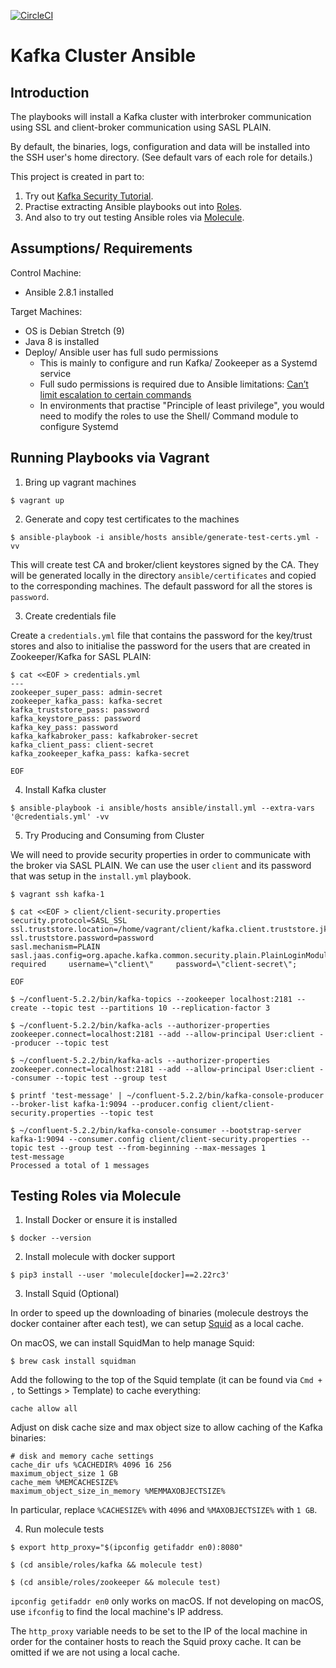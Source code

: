 [![CircleCI](https://circleci.com/gh/adyang/kafka-cluster-ansible.svg?style=svg)](https://circleci.com/gh/adyang/kafka-cluster-ansible)

# Kafka Cluster Ansible
## Introduction
The playbooks will install a Kafka cluster with interbroker communication using SSL and client-broker communication using SASL PLAIN.

By default, the binaries, logs, configuration and data will be installed into the SSH user's home directory. (See default vars of each role for details.)

This project is created in part to:
1. Try out [Kafka Security Tutorial](https://docs.confluent.io/current/tutorials/security_tutorial.html).
2. Practise extracting Ansible playbooks out into [Roles](https://docs.ansible.com/ansible/latest/user_guide/playbooks_reuse_roles.html).
3. And also to try out testing Ansible roles via [Molecule](https://molecule.readthedocs.io/en/stable/).

## Assumptions/ Requirements
Control Machine:
* Ansible 2.8.1 installed

Target Machines:
* OS is Debian Stretch (9)
* Java 8 is installed
* Deploy/ Ansible user has full sudo permissions
  - This is mainly to configure and run Kafka/ Zookeeper as a Systemd service
  - Full sudo permissions is required due to Ansible limitations: [Can’t limit escalation to certain commands](https://docs.ansible.com/ansible/latest/user_guide/become.html#can-t-limit-escalation-to-certain-commands)
  - In environments that practise "Principle of least privilege", you would need to modify the roles to use the Shell/ Command module to configure Systemd

## Running Playbooks via Vagrant
1. Bring up vagrant machines
```console
$ vagrant up
```

2. Generate and copy test certificates to the machines
```console
$ ansible-playbook -i ansible/hosts ansible/generate-test-certs.yml -vv
```
This will create test CA and broker/client keystores signed by the CA. They will be generated locally in the directory `ansible/certificates` and copied to the corresponding machines. The default password for all the stores is `password`.

3. Create credentials file

Create a `credentials.yml` file that contains the password for the key/trust stores and also to initialise the password for the users that are created in Zookeeper/Kafka for SASL PLAIN:
```console
$ cat <<EOF > credentials.yml
---
zookeeper_super_pass: admin-secret
zookeeper_kafka_pass: kafka-secret
kafka_truststore_pass: password
kafka_keystore_pass: password
kafka_key_pass: password
kafka_kafkabroker_pass: kafkabroker-secret
kafka_client_pass: client-secret
kafka_zookeeper_kafka_pass: kafka-secret

EOF
```

4. Install Kafka cluster
```console
$ ansible-playbook -i ansible/hosts ansible/install.yml --extra-vars '@credentials.yml' -vv
```

5. Try Producing and Consuming from Cluster

We will need to provide security properties in order to communicate with the broker via SASL PLAIN. We can use the user `client` and its password that was setup in the `install.yml` playbook.

```console
$ vagrant ssh kafka-1

$ cat <<EOF > client/client-security.properties
security.protocol=SASL_SSL
ssl.truststore.location=/home/vagrant/client/kafka.client.truststore.jks
ssl.truststore.password=password
sasl.mechanism=PLAIN
sasl.jaas.config=org.apache.kafka.common.security.plain.PlainLoginModule required     username=\"client\"     password=\"client-secret\";

EOF

$ ~/confluent-5.2.2/bin/kafka-topics --zookeeper localhost:2181 --create --topic test --partitions 10 --replication-factor 3

$ ~/confluent-5.2.2/bin/kafka-acls --authorizer-properties zookeeper.connect=localhost:2181 --add --allow-principal User:client --producer --topic test

$ ~/confluent-5.2.2/bin/kafka-acls --authorizer-properties zookeeper.connect=localhost:2181 --add --allow-principal User:client --consumer --topic test --group test

$ printf 'test-message' | ~/confluent-5.2.2/bin/kafka-console-producer --broker-list kafka-1:9094 --producer.config client/client-security.properties --topic test

$ ~/confluent-5.2.2/bin/kafka-console-consumer --bootstrap-server kafka-1:9094 --consumer.config client/client-security.properties --topic test --group test --from-beginning --max-messages 1
test-message
Processed a total of 1 messages
```

## Testing Roles via Molecule
1. Install Docker or ensure it is installed
```console
$ docker --version
```

2. Install molecule with docker support
```console
$ pip3 install --user 'molecule[docker]==2.22rc3'
```

3. Install Squid (Optional)

In order to speed up the downloading of binaries (molecule destroys the docker container after each test), we can setup [Squid](http://www.squid-cache.org/) as a local cache.

On macOS, we can install SquidMan to help manage Squid:
```console
$ brew cask install squidman
```

Add the following to the top of the Squid template (it can be found via `Cmd + ,` to Settings > Template) to cache everything:
```
cache allow all
```
Adjust on disk cache size and max object size to allow caching of the Kafka binaries:
```
# disk and memory cache settings
cache_dir ufs %CACHEDIR% 4096 16 256
maximum_object_size 1 GB
cache_mem %MEMCACHESIZE%
maximum_object_size_in_memory %MEMMAXOBJECTSIZE%
```
In particular, replace `%CACHESIZE%` with `4096` and `%MAXOBJECTSIZE%` with `1 GB`.

4. Run molecule tests
```console
$ export http_proxy="$(ipconfig getifaddr en0):8080"

$ (cd ansible/roles/kafka && molecule test)

$ (cd ansible/roles/zookeeper && molecule test)
```
`ipconfig getifaddr en0` only works on macOS. If not developing on macOS, use `ifconfig` to find the local machine's IP address.

The `http_proxy` variable needs to be set to the IP of the local machine in order for the container hosts to reach the Squid proxy cache. It can be omitted if we are not using a local cache.
